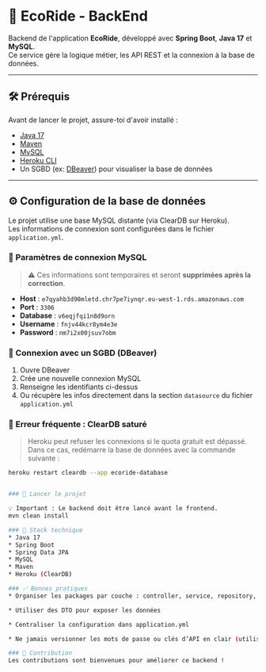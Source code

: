 # 🛵 EcoRide - BackEnd

Backend de l'application **EcoRide**, développé avec **Spring Boot**, **Java 17** et **MySQL**.  
Ce service gère la logique métier, les API REST et la connexion à la base de données.

---

## 🛠️ Prérequis

Avant de lancer le projet, assure-toi d'avoir installé :

- [Java 17](https://adoptium.net/)
- [Maven](https://maven.apache.org/)
- [MySQL](https://dev.mysql.com/downloads/)
- [Heroku CLI](https://devcenter.heroku.com/articles/heroku-cli)
- Un SGBD (ex: [DBeaver](https://dbeaver.io/)) pour visualiser la base de données

---

## ⚙️ Configuration de la base de données

Le projet utilise une base MySQL distante (via ClearDB sur Heroku).  
Les informations de connexion sont configurées dans le fichier `application.yml`.

### 📌 Paramètres de connexion MySQL

> ⚠️ Ces informations sont temporaires et seront **supprimées après la correction**.

- **Host** : `e7qyahb3d90mletd.chr7pe7iynqr.eu-west-1.rds.amazonaws.com`
- **Port** : `3306`
- **Database** : `v6eqjfqi1n8d9orn`
- **Username** : `fnjv44kcr8ym4e3e`
- **Password** : `nm7i2x00jsuv7obm`

### 🔧 Connexion avec un SGBD (DBeaver)

1. Ouvre DBeaver
2. Crée une nouvelle connexion MySQL
3. Renseigne les identifiants ci-dessus
4. Ou récupère les infos directement dans la section `datasource` du fichier `application.yml`

### 🚨 Erreur fréquente : ClearDB saturé

> Heroku peut refuser les connexions si le quota gratuit est dépassé.  
> Dans ce cas, redémarre la base de données avec la commande suivante :

```bash
heroku restart cleardb --app ecoride-database


### 🚀 Lancer le projet

💡 Important : Le backend doit être lancé avant le frontend.
mvn clean install

### 🧰 Stack technique
* Java 17
* Spring Boot
* Spring Data JPA
* MySQL
* Maven
* Heroku (ClearDB)

### ✅ Bonnes pratiques
* Organiser les packages par couche : controller, service, repository, model

* Utiliser des DTO pour exposer les données

* Centraliser la configuration dans application.yml

* Ne jamais versionner les mots de passe ou clés d’API en clair (utiliser des variables d’environnement)

### 🤝 Contribution
Les contributions sont bienvenues pour améliorer ce backend !
